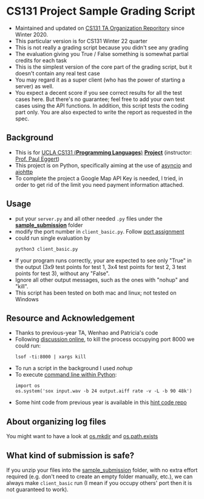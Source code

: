 # CS131 Project Sample Grading Script
* Maintained and updated on [CS131 TA Organization Reporitory](https://github.com/CS131-TA-team/CS131-Project-Sample-Grading-Script) since Winter 2020.
* This particular version is for CS131 Winter 22 quarter
* This is not really a grading script because you didn't see any grading
* The evaluation giving you True / False something is somewhat partial credits for each task
* This is the simplest version of the core part of the grading script, but it doesn't contain any real test case
* You may regard it as a super client (who has the power of starting a server) as well.
* You expect a decent score if you see correct results for all the test cases here. But there's no guarantee; feel free to add your own test cases using the API functions. In addition, this script tests the coding part only. You are also expected to write the report as requested in the spec.

## Background
- This is for [UCLA CS131 (**Programming Languages**)](http://web.cs.ucla.edu/classes/winter21/cs131/index.html) [**Project**](http://web.cs.ucla.edu/classes/winter21/cs131/hw/pr.html) (instructor: [Prof. Paul Eggert](http://web.cs.ucla.edu/classes/winter21/cs131/mail-eggert.html))
- This project is on Python, specifically aiming at the use of [asyncio](https://docs.python.org/3/library/asyncio.html) and [aiohttp](https://aiohttp.readthedocs.io/en/stable/)
- To complete the project a Google Map API Key is needed, I tried, in order to get rid of the limit you need payment information attached.



## Usage
* put your ```server.py``` and all other needed ```.py``` files under the [**sample_submission**](./sample_submission) folder
* modify the port number in ```client_basic.py```. Follow [port assignment](https://piazza.com/class/kxxz3gx4ppy4sn?cid=225) 
* could run single evaluation by
    ```shell
    python3 client_basic.py
    ```
* If your program runs correctly, your are expected to see only "True" in the output (3x9 test points for test 1, 3x4 test points for test 2, 3 test points for test 3), without any "False".
* Ignore all other output messages, such as the ones with "nohup" and "kill".
* This script has been tested on both mac and linux; not tested on Windows

## Resource and Acknowledgement
- Thanks to previous-year TA, Wenhao and Patricia's code
- Following [discussion online](https://stackoverflow.com/questions/3855127/find-and-kill-process-locking-port-3000-on-mac), to kill the process occupying port 8000 we could run: 
    ```shell
    lsof -ti:8000 | xargs kill
    ```
- To run a script in the background I used *nohup*
- To execute [command line within Python](https://stackoverflow.com/questions/450285/executing-command-line-programs-from-within-python):
    ```shell
    import os
    os.system('sox input.wav -b 24 output.aiff rate -v -L -b 90 48k')
    ```
- Some hint code from previous year is available in this [hint code repo](https://github.com/CS131-TA-team/UCLA_CS131_CodeHelp/tree/master/Python)


## About organizing log files
You might want to have a look at [os.mkdir](https://www.tutorialspoint.com/python/os_mkdir.htm) and [os.path.exists](https://www.geeksforgeeks.org/python-os-path-exists-method/)

## What kind of submission is safe?
If you unzip your files into the [sample_submission](./sample_submission) folder, with no extra effort required (e.g. don't need to create an empty folder manually, etc.), we can always make ```client_basic``` run (I mean if you occupy others' port then it is not guaranteed to work).

